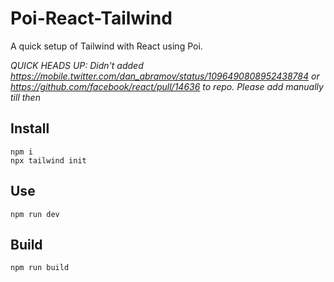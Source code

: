 # Poi-React-Tailwind

A quick setup of Tailwind with React using Poi.

_QUICK HEADS UP: Didn't added https://mobile.twitter.com/dan_abramov/status/1096490808952438784 or https://github.com/facebook/react/pull/14636 to repo. Please add manually till then_

## Install

```
npm i
npx tailwind init
```

## Use

```
npm run dev
```

## Build

```
npm run build
```
